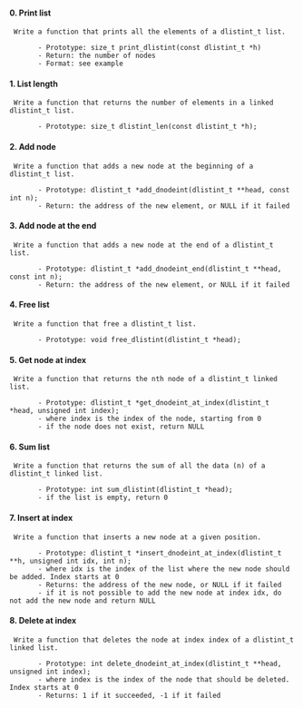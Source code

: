 #### 0. Print list
     Write a function that prints all the elements of a dlistint_t list.

     	   - Prototype: size_t print_dlistint(const dlistint_t *h)
     	   - Return: the number of nodes
     	   - Format: see example

#### 1. List length
     Write a function that returns the number of elements in a linked dlistint_t list.

     	   - Prototype: size_t dlistint_len(const dlistint_t *h);


#### 2. Add node
     Write a function that adds a new node at the beginning of a dlistint_t list.

     	   - Prototype: dlistint_t *add_dnodeint(dlistint_t **head, const int n);
     	   - Return: the address of the new element, or NULL if it failed

#### 3. Add node at the end
     Write a function that adds a new node at the end of a dlistint_t list.

     	   - Prototype: dlistint_t *add_dnodeint_end(dlistint_t **head, const int n);
     	   - Return: the address of the new element, or NULL if it failed

#### 4. Free list
     Write a function that free a dlistint_t list.

     	   - Prototype: void free_dlistint(dlistint_t *head);


#### 5. Get node at index
     Write a function that returns the nth node of a dlistint_t linked list.

     	   - Prototype: dlistint_t *get_dnodeint_at_index(dlistint_t *head, unsigned int index);
     	   - where index is the index of the node, starting from 0
     	   - if the node does not exist, return NULL

#### 6. Sum list
     Write a function that returns the sum of all the data (n) of a dlistint_t linked list.

     	   - Prototype: int sum_dlistint(dlistint_t *head);
     	   - if the list is empty, return 0

#### 7. Insert at index
     Write a function that inserts a new node at a given position.

     	   - Prototype: dlistint_t *insert_dnodeint_at_index(dlistint_t **h, unsigned int idx, int n);
     	   - where idx is the index of the list where the new node should be added. Index starts at 0
     	   - Returns: the address of the new node, or NULL if it failed
     	   - if it is not possible to add the new node at index idx, do not add the new node and return NULL


#### 8. Delete at index
     Write a function that deletes the node at index index of a dlistint_t linked list.

     	   - Prototype: int delete_dnodeint_at_index(dlistint_t **head, unsigned int index);
     	   - where index is the index of the node that should be deleted. Index starts at 0
     	   - Returns: 1 if it succeeded, -1 if it failed